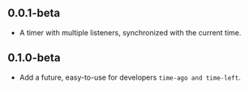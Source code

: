 ## 0.0.1-beta

* A timer with multiple listeners, synchronized with the current time.

## 0.1.0-beta

* Add a future, easy-to-use for developers `time-ago and time-left`.
